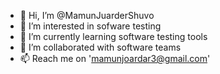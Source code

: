 - 👋 Hi, I’m @MamunJuarderShuvo
- 👀 I’m interested in sofware testing
- 🌱 I’m currently learning software testing tools
- 💞️ I’m collaborated with software teams
- 📫 Reach me on 'mamunjoardar3@gmail.com'

<!---
MamunJuarderShuvo/MamunJuarderShuvo is a ✨ special ✨ repository because its `README.md` (this file) appears on your GitHub profile.
You can click the Preview link to take a look at your changes.
--->
